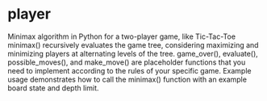 # player
Minimax algorithm in Python for a two-player game, like Tic-Tac-Toe
minimax() recursively evaluates the game tree, considering maximizing and minimizing players at alternating levels of the tree.
game_over(), evaluate(), possible_moves(), and make_move() are placeholder functions that you need to implement according to the rules of your specific game.
Example usage demonstrates how to call the minimax() function with an example board state and depth limit.
